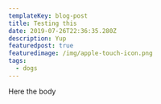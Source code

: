 ```yaml
---
templateKey: blog-post
title: Testing this
date: 2019-07-26T22:36:35.280Z
description: Yup
featuredpost: true
featuredimage: /img/apple-touch-icon.png
tags:
  - dogs
---
```

Here the body
